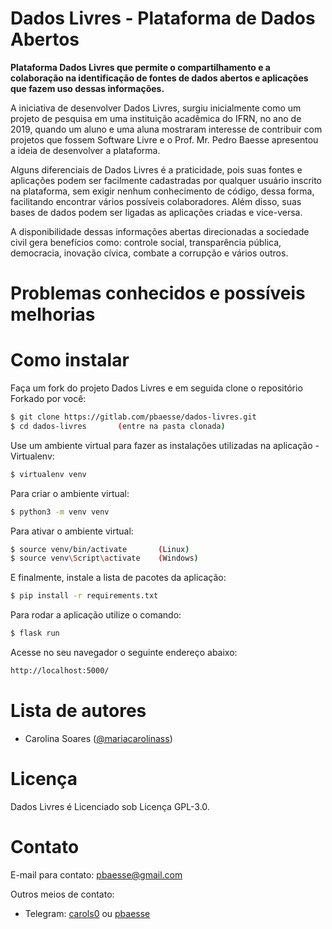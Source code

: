# Dados Livres - Plataforma de Dados Abertos

**Plataforma Dados Livres que permite o compartilhamento e a colaboração na identificação de fontes de dados abertos e aplicações que fazem uso dessas informações.**

A iniciativa de desenvolver Dados Livres, surgiu inicialmente como um projeto de pesquisa em uma instituição acadêmica do IFRN, no ano de 2019, quando um aluno e uma aluna mostraram interesse de contribuir com projetos que fossem Software Livre e o Prof. Mr. Pedro Baesse apresentou a ideia de desenvolver a plataforma.

Alguns diferenciais de Dados Livres é a praticidade, pois suas fontes e aplicações podem ser facilmente cadastradas por qualquer usuário inscrito na plataforma, sem exigir nenhum conhecimento de código, dessa forma, facilitando encontrar vários possíveis colaboradores. Além disso, suas bases de dados podem ser ligadas as aplicações criadas e vice-versa.

A disponibilidade dessas informações abertas direcionadas a sociedade civil gera benefícios como: controle social, transparência pública, democracia, inovação cívica, combate a corrupção e vários outros.

# Problemas conhecidos e possíveis melhorias

# Como instalar

Faça um fork do projeto Dados Livres e em seguida clone o repositório Forkado por você:
```sh
$ git clone https://gitlab.com/pbaesse/dados-livres.git
$ cd dados-livres       (entre na pasta clonada)
```
Use um ambiente virtual para fazer as instalações utilizadas na aplicação - Virtualenv:
```sh
$ virtualenv venv
```
Para criar o ambiente virtual:
```sh
$ python3 -m venv venv
```
Para ativar o ambiente virtual:
```sh
$ source venv/bin/activate       (Linux)
$ source venv\Script\activate    (Windows)
```
E finalmente, instale a lista de pacotes da aplicação:
```sh
$ pip install -r requirements.txt
```
Para rodar a aplicação utilize o comando:
```sh
$ flask run
```
Acesse no seu navegador o seguinte endereço abaixo:
```sh
http://localhost:5000/
```

# Lista de autores
- Carolina Soares ([@mariacarolinass](https://gitlab.com/mariacarolinass))

# Licença
Dados Livres é Licenciado sob Licença GPL-3.0.

# Contato
E-mail para contato: pbaesse@gmail.com

Outros meios de contato:
- Telegram: [carols0](https://t.me/carols0) ou [pbaesse](https://t.me/pbaesse)
